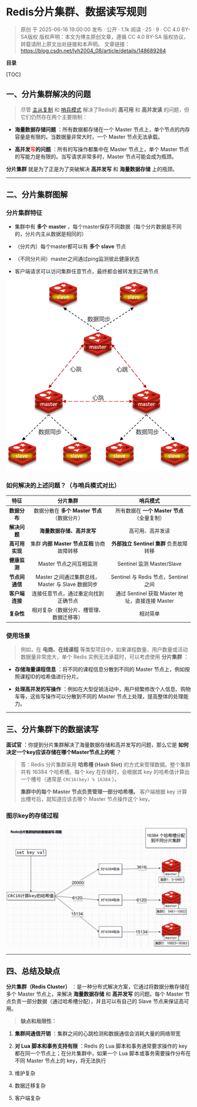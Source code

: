 # Redis分片集群、数据读写规则

> 原创 于 2025-06-16 19:00:00 发布 · 公开 · 1.1k 阅读 · 25 · 9 · CC 4.0 BY-SA版权 版权声明：本文为博主原创文章，遵循 CC 4.0 BY-SA 版权协议，转载请附上原文出处链接和本声明。
> 文章链接：https://blog.csdn.net/lyh2004_08/article/details/148689264

**目录**

[TOC]



## 一、分片集群解决的问题

> 尽管 [主从复制](https://blog.csdn.net/lyh2004_08/article/details/148666417) 和 [哨兵模式](https://blog.csdn.net/lyh2004_08/article/details/148685956) 解决了Redis的 **高可用** 和 **高并发读** 的问题，但它们仍然存在两个主要限制：
> 
> 

-  **海量数据存储问题** ：所有数据都存储在一个 Master 节点上，单个节点的内存容量是有限的。当数据量非常大时，一个 Master 节点无法承载。

-  **高并发<span style="color:#fe2c24">写</span>的问题** ：所有的写操作都集中在 Master 节点上，单个 Master 节点的写能力是有限的。当写请求非常多时，Master 节点可能会成为瓶颈。

**分片集群** 就是为了正是为了突破解决 **高并发写** 和 **海量数据存储** 上的瓶颈。

---

## 二、分片集群图解

### <span style="color:#262626">分片集群特征</span>

> 

- 集群中有 **多个** **<span style="color:#262626">master</span>** <span style="color:#262626">，每个</span><span style="color:#262626">master</span><span style="color:#262626">保存不同数据（每个分片数据是不同的，分片内主从数据是相同的）</span>

- （分片内）每个master都可以有 **多个** **<span style="color:#262626">slave</span>** <span style="color:#262626">节点</span>

- <span style="color:#262626">（不同分片间）master</span><span style="color:#262626">之间通过</span><span style="color:#262626">ping</span><span style="color:#262626">监测彼此健康状态</span>

- <span style="color:#262626">客户端请求可以访问集群任意节点，最终都会被转发到正确节点</span>

 <img src="./assets/010_1.png" alt="" style="max-height:729px; box-sizing:content-box;" />

### 如何解决的上述问题？（与哨兵模式对比）

| 特征 | 分片集群 | 哨兵模式 |
|:---:|:---:|:---:|
|  **数据分布**  | 数据分散在 **多个 Master 节点** （数据分片） | 所有数据在 **一个 Master 节点** （全量复制） |
|  **解决问题**  |  **海量数据存储、高并发写**  | 高可用、高并发读 |
|  **高可用实现**  | 集群 **内部 Master 节点互相** 协商故障转移 |  **外部独立 Sentinel 集群** 负责故障转移 |
|  **健康监测**  | Master 节点之间互相监测 | Sentinel 监测 Master/Slave |
|  **节点间通信**  | Master 之间通过集群总线，Master 与 Slave 数据同步 | Sentinel 与 Redis 节点，Sentinel 之间 |
|  **客户端连接**  | 连接任意节点，通过重定向找到正确节点 | 通过 Sentinel 获取 Master 地址，直接连接 Master |
|  **复杂性**  | 相对复杂（数据分片、槽管理、数据迁移等） | 相对简单 |


### 使用场景

> 例如，在 **电商、在线课程** 等类型项目中，如果课程数量、用户数量或活动数据量非常庞大，单个 Redis 实例无法承载时，可以考虑使用 **分片集群** ：
> 
> 

-  **存储海量课程信息** ：将不同的课程信息分散到不同的 Master 节点上，例如按照课程ID的哈希值进行分片。

-  **处理高并发的写操作** ：例如在大型促销活动中，用户频繁修改个人信息、购物车等，这些写操作可以分散到不同的 Master 节点上处理，提高整体的处理能力。

---

## 三、分片集群下的数据读写

**面试官** ：你提到分片集群解决了海量数据存储和高并发写的问题，那么它是 **如何决定一个key应该存储在哪个Master节点上的呢** ？

> 答：Redis 分片集群采用 **哈希槽 (Hash Slot)** 的方式来管理数据。整个集群共有 16384 个哈希槽。每个 key 在存储时，会根据其 key 的哈希值计算出一个槽号（通常是 `CRC16(key) % 16384` ）。
> 
>  **集群中的每个 Master 节点负责管理一部分哈希槽。** 客户端根据 key 计算出槽号后，就知道应该去哪个 Master 节点操作这个 key。

### 图示key的存储过程

 <img src="./assets/010_2.png" alt="" style="max-height:1038px; box-sizing:content-box;" />

---

## 四、总结及缺点

**分片集群（Redis Cluster）** ：是一种分布式解决方案，它通过将数据分散存储在多个 Master 节点上，来解决 **海量数据存储** 和 **高并发写** 的问题。每个 Master 节点负责一部分数据（通过哈希槽分配），并且可以有自己的 Slave 节点来保证高可用。

>  **缺点和局限性：** 
> 
> 

1.  **集群间通信开销** ：集群之间的心跳检测和数据通信会消耗大量的网络带宽

2.  **对 Lua 脚本和事务支持有限** ：Redis 的 Lua 脚本和事务通常要求操作的 key 都在同一个节点上；在分片集群中，如果一个 Lua 脚本或事务需要操作分布在不同 Master 节点上的 key，将无法执行

3. 维护复杂

4. 数据迁移复杂

5. 客户端复杂

